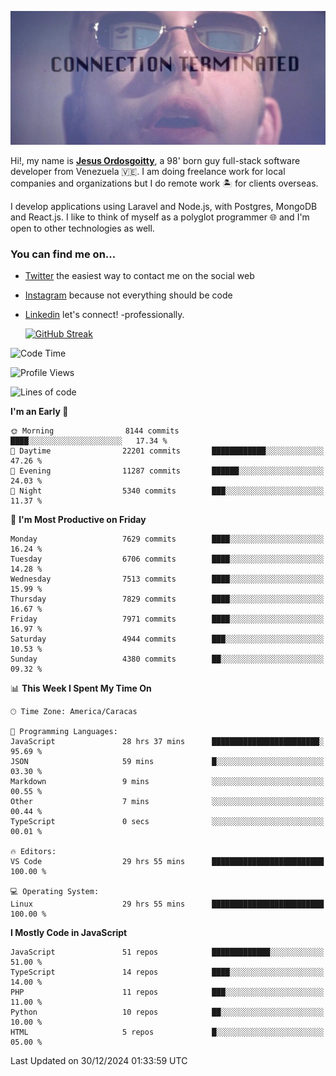 ![hackers movie reference](./disconnected.jpg)

Hi!, my name is [**Jesus Ordosgoitty**](https://jodaz.dev), a 98' born guy full-stack software developer from Venezuela 🇻🇪. I am doing freelance work for local companies and organizations but I do remote work 🏝️ for clients overseas. 

I develop applications using Laravel and Node.js, with Postgres, MongoDB and React.js. I like to think of myself as a polyglot programmer 🌐 and I'm open to other technologies as well.

### You can find me on...

- [Twitter](https://twitter.com/jodaz_) the easiest way to contact me on the social web
- [Instagram](https://instagram.com/jodaz_) because not everything should be code
- [Linkedin](https://linkedin.com/in/jodaz) let's connect! -professionally.


    [![GitHub Streak](https://streak-stats.demolab.com?user=jodaz&theme=tokyonight)](https://git.io/streak-stats)

<!--START_SECTION:waka-->
![Code Time](http://img.shields.io/badge/Code%20Time-7%2C656%20hrs%204%20mins-blue)

![Profile Views](http://img.shields.io/badge/Profile%20Views-0-blue)

![Lines of code](https://img.shields.io/badge/From%20Hello%20World%20I%27ve%20Written-82.6%20million%20lines%20of%20code-blue)

**I'm an Early 🐤** 

```text
🌞 Morning                8144 commits        ████░░░░░░░░░░░░░░░░░░░░░   17.34 % 
🌆 Daytime                22201 commits       ████████████░░░░░░░░░░░░░   47.26 % 
🌃 Evening                11287 commits       ██████░░░░░░░░░░░░░░░░░░░   24.03 % 
🌙 Night                  5340 commits        ███░░░░░░░░░░░░░░░░░░░░░░   11.37 % 
```
📅 **I'm Most Productive on Friday** 

```text
Monday                   7629 commits        ████░░░░░░░░░░░░░░░░░░░░░   16.24 % 
Tuesday                  6706 commits        ████░░░░░░░░░░░░░░░░░░░░░   14.28 % 
Wednesday                7513 commits        ████░░░░░░░░░░░░░░░░░░░░░   15.99 % 
Thursday                 7829 commits        ████░░░░░░░░░░░░░░░░░░░░░   16.67 % 
Friday                   7971 commits        ████░░░░░░░░░░░░░░░░░░░░░   16.97 % 
Saturday                 4944 commits        ███░░░░░░░░░░░░░░░░░░░░░░   10.53 % 
Sunday                   4380 commits        ██░░░░░░░░░░░░░░░░░░░░░░░   09.32 % 
```


📊 **This Week I Spent My Time On** 

```text
🕑︎ Time Zone: America/Caracas

💬 Programming Languages: 
JavaScript               28 hrs 37 mins      ████████████████████████░   95.69 % 
JSON                     59 mins             █░░░░░░░░░░░░░░░░░░░░░░░░   03.30 % 
Markdown                 9 mins              ░░░░░░░░░░░░░░░░░░░░░░░░░   00.55 % 
Other                    7 mins              ░░░░░░░░░░░░░░░░░░░░░░░░░   00.44 % 
TypeScript               0 secs              ░░░░░░░░░░░░░░░░░░░░░░░░░   00.01 % 

🔥 Editors: 
VS Code                  29 hrs 55 mins      █████████████████████████   100.00 % 

💻 Operating System: 
Linux                    29 hrs 55 mins      █████████████████████████   100.00 % 
```

**I Mostly Code in JavaScript** 

```text
JavaScript               51 repos            █████████████░░░░░░░░░░░░   51.00 % 
TypeScript               14 repos            ████░░░░░░░░░░░░░░░░░░░░░   14.00 % 
PHP                      11 repos            ███░░░░░░░░░░░░░░░░░░░░░░   11.00 % 
Python                   10 repos            ██░░░░░░░░░░░░░░░░░░░░░░░   10.00 % 
HTML                     5 repos             █░░░░░░░░░░░░░░░░░░░░░░░░   05.00 % 
```




 Last Updated on 30/12/2024 01:33:59 UTC
<!--END_SECTION:waka-->
